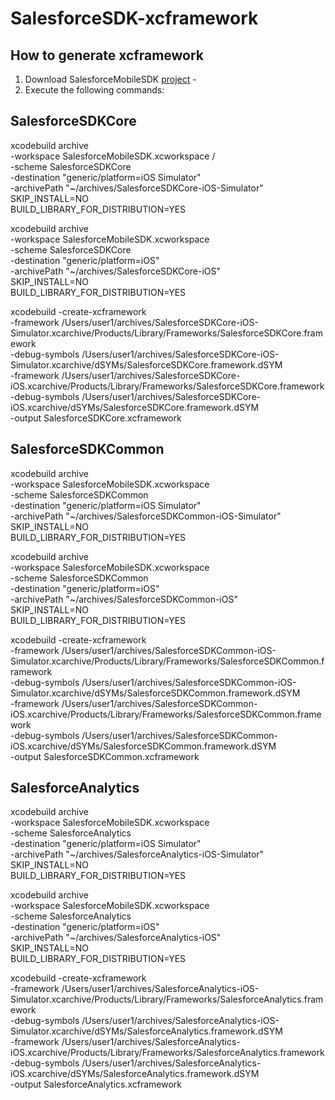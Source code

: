 # SalesforceSDK-xcframework

## How to generate xcframework
1. Download SalesforceMobileSDK [project](https://github.com/forcedotcom/SalesforceMobileSDK-iOS/releases) -
2. Execute the following commands: 

## SalesforceSDKCore

xcodebuild archive \
-workspace SalesforceMobileSDK.xcworkspace /\
-scheme SalesforceSDKCore \
-destination "generic/platform=iOS Simulator" \
-archivePath "~/archives/SalesforceSDKCore-iOS-Simulator" \
SKIP_INSTALL=NO \
BUILD_LIBRARY_FOR_DISTRIBUTION=YES

xcodebuild archive \
-workspace SalesforceMobileSDK.xcworkspace \
-scheme SalesforceSDKCore \
-destination "generic/platform=iOS" \
-archivePath "~/archives/SalesforceSDKCore-iOS" \
SKIP_INSTALL=NO \
BUILD_LIBRARY_FOR_DISTRIBUTION=YES

xcodebuild -create-xcframework \
-framework /Users/user1/archives/SalesforceSDKCore-iOS-Simulator.xcarchive/Products/Library/Frameworks/SalesforceSDKCore.framework \
-debug-symbols /Users/user1/archives/SalesforceSDKCore-iOS-Simulator.xcarchive/dSYMs/SalesforceSDKCore.framework.dSYM \
-framework /Users/user1/archives/SalesforceSDKCore-iOS.xcarchive/Products/Library/Frameworks/SalesforceSDKCore.framework \
-debug-symbols /Users/user1/archives/SalesforceSDKCore-iOS.xcarchive/dSYMs/SalesforceSDKCore.framework.dSYM \
-output SalesforceSDKCore.xcframework

## SalesforceSDKCommon

xcodebuild archive \
-workspace SalesforceMobileSDK.xcworkspace \
-scheme SalesforceSDKCommon \
-destination "generic/platform=iOS Simulator" \
-archivePath "~/archives/SalesforceSDKCommon-iOS-Simulator" \
SKIP_INSTALL=NO \
BUILD_LIBRARY_FOR_DISTRIBUTION=YES

xcodebuild archive \
-workspace SalesforceMobileSDK.xcworkspace \
-scheme SalesforceSDKCommon \
-destination "generic/platform=iOS" \
-archivePath "~/archives/SalesforceSDKCommon-iOS" \
SKIP_INSTALL=NO \
BUILD_LIBRARY_FOR_DISTRIBUTION=YES

xcodebuild -create-xcframework \
-framework /Users/user1/archives/SalesforceSDKCommon-iOS-Simulator.xcarchive/Products/Library/Frameworks/SalesforceSDKCommon.framework \
-debug-symbols /Users/user1/archives/SalesforceSDKCommon-iOS-Simulator.xcarchive/dSYMs/SalesforceSDKCommon.framework.dSYM \
-framework /Users/user1/archives/SalesforceSDKCommon-iOS.xcarchive/Products/Library/Frameworks/SalesforceSDKCommon.framework \
-debug-symbols /Users/user1/archives/SalesforceSDKCommon-iOS.xcarchive/dSYMs/SalesforceSDKCommon.framework.dSYM \
-output SalesforceSDKCommon.xcframework

## SalesforceAnalytics

xcodebuild archive \
-workspace SalesforceMobileSDK.xcworkspace \
-scheme SalesforceAnalytics \
-destination "generic/platform=iOS Simulator" \
-archivePath "~/archives/SalesforceAnalytics-iOS-Simulator" \
SKIP_INSTALL=NO \
BUILD_LIBRARY_FOR_DISTRIBUTION=YES

xcodebuild archive \
-workspace SalesforceMobileSDK.xcworkspace \
-scheme SalesforceAnalytics \
-destination "generic/platform=iOS" \
-archivePath "~/archives/SalesforceAnalytics-iOS" \
SKIP_INSTALL=NO \
BUILD_LIBRARY_FOR_DISTRIBUTION=YES

xcodebuild -create-xcframework \
-framework /Users/user1/archives/SalesforceAnalytics-iOS-Simulator.xcarchive/Products/Library/Frameworks/SalesforceAnalytics.framework \
-debug-symbols /Users/user1/archives/SalesforceAnalytics-iOS-Simulator.xcarchive/dSYMs/SalesforceAnalytics.framework.dSYM \
-framework /Users/user1/archives/SalesforceAnalytics-iOS.xcarchive/Products/Library/Frameworks/SalesforceAnalytics.framework \
-debug-symbols /Users/user1/archives/SalesforceAnalytics-iOS.xcarchive/dSYMs/SalesforceAnalytics.framework.dSYM \
-output SalesforceAnalytics.xcframework
